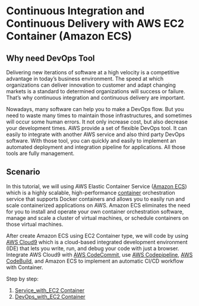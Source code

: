 Continuous Integration and Continuous Delivery with AWS EC2 Container (Amazon ECS)
================================================================

## Why need DevOps Tool
Delivering new iterations of software at a high velocity is a competitive advantage in today’s business environment. The speed at which organizations can deliver innovation to customer and adapt changing markets is a standard to determined organizations will success or failure. That’s why continuous integration and continuous delivery are important.

Nowadays, many software can help you to make a DevOps flow. But you need to waste many times to maintain those infrastructures, and sometimes will occur some human errors. It not only increase cost, but also decrease your development times. AWS provide a set of flexible DevOps tool. It can easily to integrate with another AWS service and also third party DevOps software. With those tool, you can quickly and easily to implement an automated deployment and integration pipeline for applications. All those tools are fully management.

## Scenario
In this tutorial, we will using AWS Elastic Container Service ([Amazon ECS](https://aws.amazon.com/ecs/)) which is a highly scalable, high-performance [container](https://aws.amazon.com/tw/what-are-containers/) orchestration service that supports Docker containers and allows you to easily run and scale containerized applications on AWS. Amazon ECS eliminates the need for you to install and operate your own container orchestration software, manage and scale a cluster of virtual machines, or schedule containers on those virtual machines.

After create Amazon ECS using EC2 Container type, we will code by using [AWS Cloud9](https://aws.amazon.com/cloud9/) which is a cloud-based integrated development environment (IDE) that lets you write, run, and debug your code with just a browser. Integrate AWS Cloud9 with [AWS CodeCommit](https://aws.amazon.com/codecommit/), use [AWS Codepipeline](https://aws.amazon.com/codepipeline/), [AWS CodeBuild](https://aws.amazon.com/codebuild/), and Amazon ECS to implement an automatic CI/CD workflow with Container.

Step by step:
1. [Service_with_EC2 Container](https://github.com/ecloudvalley/Continuous-Integration-and-Continuous-Delivery-with-EC2-Container/tree/master/ECS-100-Service_with_EC2_Container)
2. [DevOps_with_EC2 Container](https://github.com/ecloudvalley/Continuous-Integration-and-Continuous-Delivery-with-EC2-Container/tree/master/ECS-101-DevOps_with_EC2_Container)
